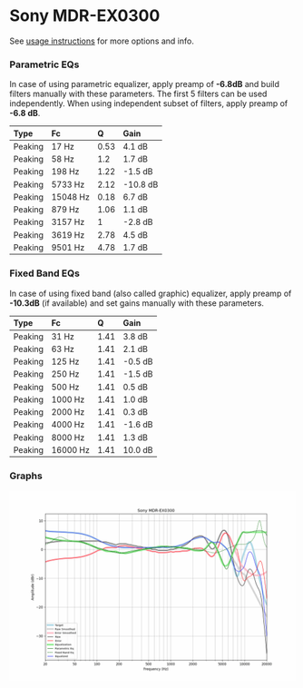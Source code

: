 # Sony MDR-EX0300
See [usage instructions](https://github.com/jaakkopasanen/AutoEq#usage) for more options and info.

### Parametric EQs
In case of using parametric equalizer, apply preamp of **-6.8dB** and build filters manually
with these parameters. The first 5 filters can be used independently.
When using independent subset of filters, apply preamp of **-6.8 dB**.

| Type    | Fc       |    Q | Gain     |
|:--------|:---------|:-----|:---------|
| Peaking | 17 Hz    | 0.53 | 4.1 dB   |
| Peaking | 58 Hz    | 1.2  | 1.7 dB   |
| Peaking | 198 Hz   | 1.22 | -1.5 dB  |
| Peaking | 5733 Hz  | 2.12 | -10.8 dB |
| Peaking | 15048 Hz | 0.18 | 6.7 dB   |
| Peaking | 879 Hz   | 1.06 | 1.1 dB   |
| Peaking | 3157 Hz  | 1    | -2.8 dB  |
| Peaking | 3619 Hz  | 2.78 | 4.5 dB   |
| Peaking | 9501 Hz  | 4.78 | 1.7 dB   |

### Fixed Band EQs
In case of using fixed band (also called graphic) equalizer, apply preamp of **-10.3dB**
(if available) and set gains manually with these parameters.

| Type    | Fc       |    Q | Gain    |
|:--------|:---------|:-----|:--------|
| Peaking | 31 Hz    | 1.41 | 3.8 dB  |
| Peaking | 63 Hz    | 1.41 | 2.1 dB  |
| Peaking | 125 Hz   | 1.41 | -0.5 dB |
| Peaking | 250 Hz   | 1.41 | -1.5 dB |
| Peaking | 500 Hz   | 1.41 | 0.5 dB  |
| Peaking | 1000 Hz  | 1.41 | 1.0 dB  |
| Peaking | 2000 Hz  | 1.41 | 0.3 dB  |
| Peaking | 4000 Hz  | 1.41 | -1.6 dB |
| Peaking | 8000 Hz  | 1.41 | 1.3 dB  |
| Peaking | 16000 Hz | 1.41 | 10.0 dB |

### Graphs
![](./Sony%20MDR-EX0300.png)